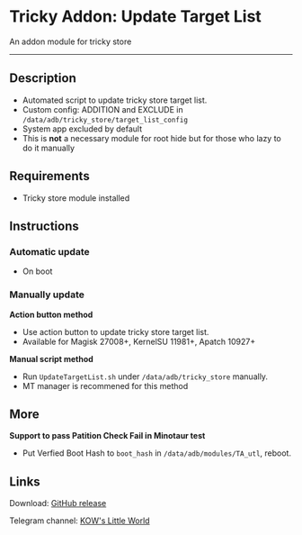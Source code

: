 # **Tricky Addon: Update Target List**
An addon module for tricky store

---
## Description
- Automated script to update tricky store target list.
- Custom config: ADDITION and EXCLUDE in `/data/adb/tricky_store/target_list_config`
- System app excluded by default
- This is **not** a necessary module for root hide but for those who lazy to do it manually

## Requirements
- Tricky store module installed

## Instructions
### Automatic update
- On boot

### Manually update
**Action button method**
- Use action button to update tricky store target list.
- Available for Magisk 27008+, KernelSU 11981+, Apatch 10927+

**Manual script method**
- Run `UpdateTargetList.sh` under `/data/adb/tricky_store` manually.
- MT manager is recommened for this method

## More
**Support to pass Patition Check Fail in Minotaur test**
- Put Verfied Boot Hash to `boot_hash` in `/data/adb/modules/TA_utl`, reboot.

## Links
Download: [GitHub release](https://github.com/KOWX712/Tricky-Addon-Update-Target-List/releases)

Telegram channel: [KOW's Little World](https://t.me/kowchannel)
